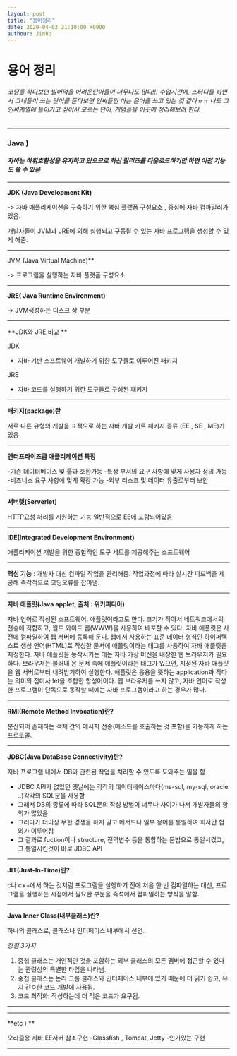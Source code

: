 ```yaml
---
layout: post
title: "용어정리"
date: 2020-04-02 21:10:00 +0900
authour: Jinho 
---
```




# 용어 정리







###### 코딩을 하다보면 빌어먹을 어려운단어들이 너무나도 많다!!!  수업시간에, 스터디를 하면서 그네들이 쓰는 단어를 듣다보면 인싸들만 아는 은어를 쓰고 있는 것 같다ㅠㅠ 나도 그 인싸계열에 들어가고 싶어서 모르는 단어, 개념들을 이곳에 정리해보려 한다.









---

### Java )



#### *자바는 하휘호환성을 유지하고 있으므로 최신 릴리즈를 다운로드하기만 하면 이전 기능도 쓸 수 있음*



---

**JDK (Java Development Kit)**

-> 자바 애플리케이션을 구축하기
위한 핵심 플랫폼 구성요소 , 중심에 자바 컴파일러가 있음.

개발자들이 JVM과 JRE에 의해 실행되고 구동될 수 있는 자바 프로그램을 생성할 수 있게 해줌.



---

JVM (Java Virtual Machine)**

-> 프로그램을 실행하는 자바
플랫폼 구성요소



---

**JRE( Java Runtime Environment)**

-> JVM생성하는 디스크 상 부분



---

**JDK와 JRE 비교 **

JDK
 - 자바 기반 소프트웨어 개발하기 위한 도구들로 이루어진 패키지

JRE

 - 자바 코드를 실행하기 위한 도구들로 구성된 패키지

---

**패키지(package)란**

서로 다른 유형의 개발을 표적으로 하는
자바 개발 키트 패키지 종류 (EE , SE , ME)가 있음

---



**엔터프라이즈급 애플리케이션  특징**

-기존 데이터베이스 및 툴과 호환가능
-특정 부서의 요구 사항에 맞게 사용자 정의 가능
-비즈니스 요구 사항에 맞게 확장 가능
-외부 리스크 및 데이터 유출로부터 보안

---

**서버렛(Serverlet)**

 HTTP요청 처리를 지원하는 기능 일반적으로 EE에 포함되어있음

---

**IDE(Integrated Development Environment)**

애플리케이션 개발을 위한 종합적인 도구 세트를 제공해주는 소프트웨어

---

**핵심 기능** : 개발자 대신 컴파일 작업을 관리해줌. 작업과정에 따라 실시간 피드백을 제공해 즉각적으로 코딩오류를 잡아냄.

---

**자바 애플릿(Java applet, 출처 : 위키피디아)**

자바 언어로 작성된 소프트웨어. 애플릿이라고도 한다. 크기가 작아서 네트워크에서의 전송에 적합하고, 월드 와이드 웹(WWW)을 사용하여 배포할 수 있다. 자바 애플릿은 사전에 컴파일하여 웹 서버에 등록해 둔다. 웹에서 사용하는 표준 데이터 형식인 하이퍼텍스트 생성 언어(HTML)로 작성한 문서에 애플릿이라는 태그를 사용하여 자바 애플릿을 지정한다. 자바 애플릿을 동작시키는 데는 자바 가상 머신을 내장한 웹 브라우저가 필요하다. 브라우저는 불러내 온 문서 속에 애플릿이라는 태그가 있으면, 지정된 자바 애플릿을 웹 서버로부터 내려받기하여 실행한다. 애플릿은 응용을 뜻하는 application과 작다는 의미의 접미사 let을 조합한 합성어이다. 웹 브라우저를 쓰지 않고, 자바 언어로 작성한 프로그램이 단독으로 동작할 때에는 자바 프로그램이라고 하는 경우가 많다.

---

**RMI(Remote Method Invocation)란?**

분산되어 존재하는 객체 간의 메시지 전송(메소드를 호출하는 것 포함)을 가능하게 하는 프로토콜.

---

**JDBC(Java DataBase Connectivity)란?**

자바 프로그램 내에서 DB와 관련된 작업을 처리할 수 있도록 도와주는 일을 함



- JDBC API가 없었던 옛날에는 각각의 데이터베이스마다(ms-sql, my-sql, oracle ..)각각의 SQL문을 사용함
- 그래서 DB의 종류에 따라 SQL문의 작성 방법이 너무나 차이가 나서 개발자들의 항의가 많았음
- 그러다가 더이상 무한 경쟁을 하지 말고 메서드나 일부 용어를 통일하여 회사간 협의가 이루어짐
- 그 결과로 fuction이나 structure, 전역변수 등을 통합하는 문법으로 통일시켰고, 그 통일시킨것이 바로 JDBC API

---

**JIT(Just-In-Time)란?**

c나 c++에서 하는 것처럼 프로그램을 실행하기 전에 처음 한 번 컴파일하는 대신, 프로그램을 실행하는 시점에서 필요한 부분을 즉석에서 컴파일하는 방식을 말함.

---

**Java Inner Class(내부클래스)란?**

하나의 클래스로, 클래스나 인터페이스 내부에서 선언.

*장점 3가지*

1. 중첩 클래스는 개인적인 것을 포함하는 외부 클래스의 모든 멤버에 접근할 수 있다는 관련성의 특별한 타입을 나타냄.
2. 중첩 클래스는 논리 그룹 클래스와 인터페이스 내부에 있기 때문에 더 읽기 쉽고, 유지 간ㅇ한 코드 개발에 사용됨.
3. 코드 최적화: 작성하는데 더 적은 코드가 요구됨.

---



---

**etc ) **

오라클용 자바 EE서버 참조구현 -Glassfish , Tomcat, Jetty -인기있는 구현

---